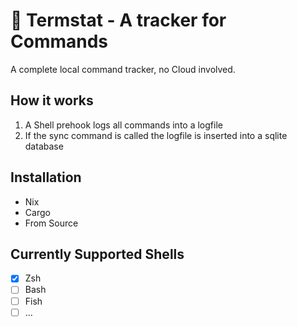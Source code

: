 #   Termstat - A tracker for Commands
A complete local command tracker, no Cloud involved. 

## How it works
1. A Shell prehook logs all commands into a logfile
2. If the sync command is called the logfile is inserted into a sqlite database

## Installation
- Nix
- Cargo
- From Source

## Currently Supported Shells
- [x] Zsh
- [ ] Bash
- [ ] Fish
- [ ] ...
